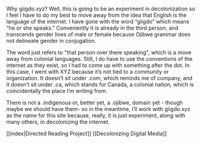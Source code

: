 Why giigdo.xyz? Well, this is going to be an experiment in decolonization so I feel I have to do my best to move away from the idea that English is the language of the internet. I have gone with the word “giigdo” which means “he or she speaks.” Conveniently it is already in the third person, and transcends gender lines of male or female because Ojibwe grammar does not delineate gender in conjugation. 

The word just refers to "that person over there speaking", which is a move away from colonial languages. Still, I do have to use the conventions of the internet as they exist, so I had to come up with something after the dot. In this case, I went with XYZ because it’s not tied to a community or organization. It doesn’t sit under .com, which reminds me of company, and it doesn’t sit under .ca, which stands for Canada, a colonial nation, which is coincidentally the place I’m writing from.

There is not a .indigenous or, better yet, a .ojibwe, domain yet - though maybe we should have them- so in the meantime, I’ll work with giigdo.xyz as the name for this site because, really, it is just experiment, along with many others, in decolonizing the internet.

[[index|Directed Reading Project]]
[[Decolonizing Digital Media]]
